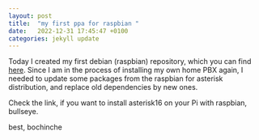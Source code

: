 ```yaml
---
layout: post
title:  "my first ppa for raspbian "
date:   2022-12-31 17:45:47 +0100
categories: jekyll update
---
```

Today I created my first debian (raspbian) repository, which you can find [here](https://github.com/bochinche/ppa). 
Since I am in the process of installing my own home PBX again, I needed to update some packages from the raspbian for asterisk distribution, and replace old dependencies by new ones. 

Check the link, if you want to install asterisk16 on your Pi with raspbian, bullseye. 

best, bochinche

